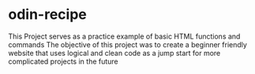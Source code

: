 # odin-recipe

This Project serves as a practice example of basic HTML functions and commands
The objective of this project was to create a beginner friendly website that uses logical and clean code as a jump start for more complicated projects in the future 